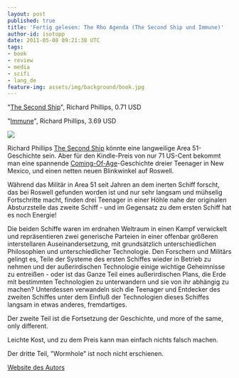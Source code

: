 ```yaml
---
layout: post
published: true
title: 'Fertig gelesen: The Rho Agenda (The Second Ship und Immune)'
author-id: isotopp
date: 2011-05-08 09:21:38 UTC
tags:
- book
- review
- media
- scifi
- lang_de
feature-img: assets/img/background/book.jpg
---
```

"[The Second Ship](http://www.amazon.com/Second-Ship-Rho-Agenda-ebook/dp/B00196L8DW)",
Richard Phillips, 0.71 USD

"[Immune](http://www.amazon.com/Immune-Rho-Agenda-Book-ebook/dp/B001UE6J6O)",
Richard Phillips, 3.69 USD

![](/uploads/Phillips_Rho_Agenda.jpg)

Richard Phillips [The Second Ship](http://www.amazon.com/Second-Ship-Rho-Agenda-ebook/dp/B00196L8DW)
könnte eine langweilige Area 51-Geschichte sein. Aber für den Kindle-Preis
von nur 71 US-Cent bekommt man eine spannende
[Coming-Of-Age](http://en.wikipedia.org/wiki/Coming_of_age)-Geschichte
dreier Teenager in New Mexico, und einen netten neuen Blinkwinkel auf
Roswell.

Während das Militär in Area 51 seit Jahren an dem inerten Schiff forscht,
das bei Roswell gefunden worden ist und nur sehr langsam und mühselig
Fortschritte macht, finden drei Teenager in einer Höhle nahe der originalen
Absturzstelle das zweite Schiff - und im Gegensatz zu dem ersten Schiff hat
es noch Energie!

Die beiden Schiffe waren im erdnahen Weltraum in einen Kampf verwickelt und
repräsentieren zwei generische Parteien in einer offenbar größeren
interstellaren Auseinandersetzung, mit grundsätzlich unterschiedlichen
Philosophien und unterschiedlicher Technologie. Den Forschern und Militärs
gelingt es, Teile der Systeme des ersten Schiffes wieder in Betrieb zu
nehmen und der außerirdischen Technologie einige wichtige Geheimnisse zu
entreißen - oder ist das Ganze Teil eines außerirdischen Plans, die Erde mit
bestimmten Technologien zu unterwandern und sie von ihr abhängig zu machen?
Unterdessen verwandeln sich die Teenager und Entdecker des zweiten Schiffes
unter dem Einfluß der Technologien dieses Schiffes langsam in etwas anderes,
fremdartiges.

Der zweite Teil ist die Fortsetzung der Geschichte, und more of the same,
only different.

Leichte Kost, und zu dem Preis kann man einfach nichts falsch machen.

Der dritte Teil, "Wormhole" ist noch nicht erschienen.

[Website des Autors](http://www.secondship.com/Preview%20Book%203/default.htm)
